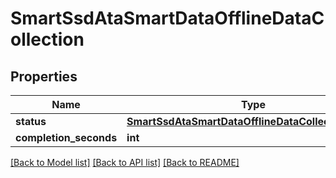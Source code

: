 # SmartSsdAtaSmartDataOfflineDataCollection

## Properties
Name | Type | Description | Notes
------------ | ------------- | ------------- | -------------
**status** | [**SmartSsdAtaSmartDataOfflineDataCollectionStatus**](SmartSsdAtaSmartDataOfflineDataCollectionStatus.md) |  | [optional] 
**completion_seconds** | **int** |  | [optional] 

[[Back to Model list]](../README.md#documentation-for-models) [[Back to API list]](../README.md#documentation-for-api-endpoints) [[Back to README]](../README.md)


